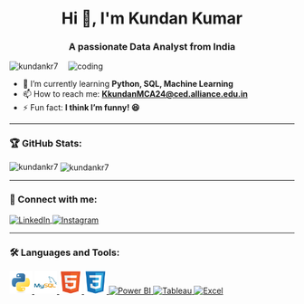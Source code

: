 <h1 align="center">Hi 👋, I'm Kundan Kumar</h1>
<h3 align="center">A passionate Data Analyst from India</h3>

<img align="right" alt="coding" width="400" src="https://camo.githubusercontent.com/4d9f5ecceb711eec6e2018f38a5677dc657c9738d4a65ba3b928c41c0a45b439/68747470733a2f2f6d69726f2e6d656469756d2e636f6d2f6d61782f313336302f302a37513379765349765f7430696f4a2d5a2e676966" />

<p align="left"> <img src="https://komarev.com/ghpvc/?username=kundankr7&label=Profile%20views&color=0e75b6&style=flat" alt="kundankr7" /> </p>

- 🌱 I’m currently learning **Python, SQL, Machine Learning**
- 📫 How to reach me: **KkundanMCA24@ced.alliance.edu.in**
- ⚡ Fun fact: **I think I’m funny! 😆**

---

### 🏆 GitHub Stats:
<p><img align="left" src="https://github-readme-stats.vercel.app/api/top-langs?username=kundankr7&show_icons=true&locale=en&layout=compact&langs_count=6" alt="kundankr7" /></p>
<p>&nbsp;<img align="center" src="https://github-readme-stats.vercel.app/api?username=kundankr7&show_icons=true&locale=en" alt="kundankr7" /></p>

---

### 🔗 Connect with me:
<p align="left">
<a href="https://linkedin.com/in/kundan-kumar-gupta-b13b23246" target="blank">
  <img align="center" src="https://raw.githubusercontent.com/rahuldkjain/github-profile-readme-generator/master/src/images/icons/Social/linked-in-alt.svg" alt="LinkedIn" height="30" width="40" />
</a>
<a href="https://www.instagram.com/kundankrrgupta/?hl=en" target="blank">
  <img align="center" src="https://raw.githubusercontent.com/rahuldkjain/github-profile-readme-generator/master/src/images/icons/Social/instagram.svg" alt="Instagram" height="30" width="40" />
</a>
</p>

---

### 🛠 Languages and Tools:
<p align="left">
<a href="https://www.python.org" target="_blank" rel="noreferrer">
  <img src="https://raw.githubusercontent.com/devicons/devicon/master/icons/python/python-original.svg" alt="Python" width="40" height="40"/> 
</a>
<a href="https://www.mysql.com/" target="_blank" rel="noreferrer">
  <img src="https://raw.githubusercontent.com/devicons/devicon/master/icons/mysql/mysql-original-wordmark.svg" alt="MySQL" width="40" height="40"/> 
</a>
<a href="https://www.w3.org/html/" target="_blank" rel="noreferrer">
  <img src="https://raw.githubusercontent.com/devicons/devicon/master/icons/html5/html5-original.svg" alt="HTML" width="40" height="40"/> 
</a>
<a href="https://www.w3schools.com/css/" target="_blank" rel="noreferrer">
  <img src="https://raw.githubusercontent.com/devicons/devicon/master/icons/css3/css3-original.svg" alt="CSS" width="40" height="40"/> 
</a>
<a href="https://powerbi.microsoft.com/" target="_blank" rel="noreferrer">
  <img src="https://upload.wikimedia.org/wikipedia/commons/c/cf/New_Power_BI_Logo.svg" alt="Power BI" width="40" height="40"/>
</a>
<a href="https://www.tableau.com/" target="_blank" rel="noreferrer">
  <img src="https://upload.wikimedia.org/wikipedia/commons/4/45/Tableau_Logo.png" alt="Tableau" width="80" height="40"/>
</a>
<a href="https://www.microsoft.com/en-us/microsoft-365/excel" target="_blank" rel="noreferrer">
  <img src="https://cdn.worldvectorlogo.com/logos/microsoft-excel-2013.svg" alt="Excel" width="40" height="40"/>
</a>
</p>


